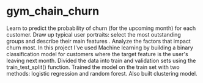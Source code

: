 # gym_chain_churn
Learn to predict the probability of churn (for the upcoming month) for each customer.  Draw up typical user portraits: select the most outstanding groups and describe their main features . Analyze the factors that impact churn most. In this project I've used Machine learning by building a binary classification model for customers where the target feature is the user's leaving next month. Divided the data into train and validation sets using the train_test_split() function. Trained the model on the train set with two methods: logistic regression and random forest. Also built clustering model.
